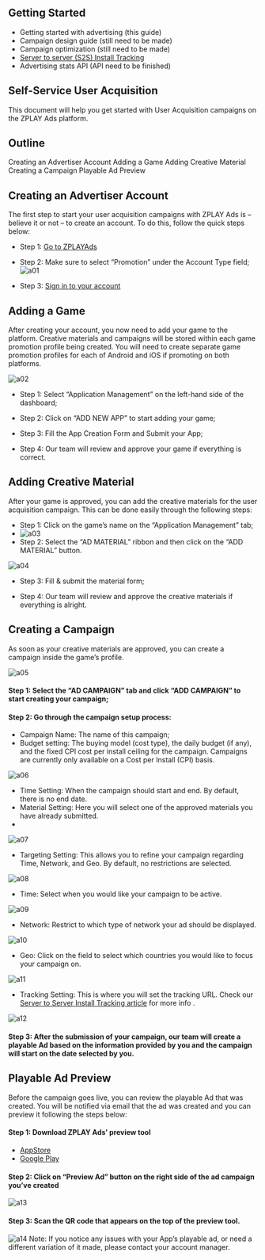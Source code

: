 ## Getting Started
-	Getting started with advertising (this guide)
-	Campaign design guide (still need to be made)
-	Campaign optimization (still need to be made)
-	[Server to server (S2S) Install Tracking](https://github.com/zplayads/Server-to-Server-Install-Tracking/blob/master/Advertiser%20Server%20to%20Server%20Install%20Tracking.md)
-	Advertising stats API (API need to be finished)

## Self-Service User Acquisition
This document will help you get started with User Acquisition campaigns on the ZPLAY Ads platform.
## Outline
Creating an Advertiser Account
Adding a Game
Adding Creative Material
Creating a Campaign
Playable Ad Preview

## Creating an Advertiser Account
The first step to start your user acquisition campaigns with ZPLAY Ads is – believe it or not – to create an account. To do this, follow the quick steps below:
-	Step 1: [Go to ZPLAYAds](https://www.zplayads.com/en/register.html)

-	Step 2: Make sure to select “Promotion” under the Account Type field;
 ![a01](imgs/a01.png)
-	Step 3: [Sign in to your account](https://www.zplayads.com/en/login.html)

## Adding a Game
After creating your account, you now need to add your game to the platform. Creative materials and campaigns will be stored within each game promotion profile being created. You will need to create separate game promotion profiles for each of Android and iOS if promoting on both platforms.

![a02](imgs/a02.png)
-	Step 1: Select “Application Management” on the left-hand side of the dashboard;

-	Step 2: Click on “ADD NEW APP” to start adding your game;


-	Step 3: Fill the App Creation Form and Submit your App;

-	Step 4: Our team will review and approve your game if everything is correct.

## Adding Creative Material
After your game is approved, you can add the creative materials for the user acquisition campaign. This can be done easily through the following steps:

-	Step 1: Click on the game’s name on the “Application Management” tab;
-	
  ![a03](imgs/a03.png)
-	Step 2: Select the “AD MATERIAL” ribbon and then click on the “ADD MATERIAL” button.
	
 ![a04](imgs/a04.png)
-	Step 3: Fill & submit the material form;

-	Step 4: Our team will review and approve the creative materials if everything is alright. 

## Creating a Campaign
As soon as your creative materials are approved, you can create a campaign inside the game’s profile.

![a05](imgs/a05.png) 
#### Step 1: Select the “AD CAMPAIGN” tab and click “ADD CAMPAIGN” to start creating your campaign;

#### Step 2: Go through the campaign setup process:
- Campaign Name: The name of this campaign;
- Budget setting: The buying model (cost type), the daily budget (if any), and the fixed CPI cost per install ceiling for the campaign. Campaigns are currently only available on a Cost per Install (CPI) basis. 

![a06](imgs/a06.png)  
- Time Setting: When the campaign should start and end. By default, there is no end date.
- Material Setting: Here you will select one of the approved materials you have already submitted.
- 
 ![a07](imgs/a07.png) 
- Targeting Setting: This allows you to refine your campaign regarding Time, Network, and Geo. By default, no restrictions are selected.

![a08](imgs/a08.png) 
- Time: Select when you would like your campaign to be active.

![a09](imgs/a09.png) 
- Network: Restrict to which type of network your ad should be displayed.

![a10](imgs/a10.png) 
- Geo: Click on the field to select which countries you would like to focus your campaign on.

![a11](imgs/a11.png)  
- Tracking Setting: This is where you will set the tracking URL. Check our [Server to Server Install Tracking article](https://github.com/zplayads/Server-to-Server-Install-Tracking/blob/master/Advertiser%20Server%20to%20Server%20Install%20Tracking.md) for more info .

![a12](imgs/a12.png) 
#### Step 3: After the submission of your campaign, our team will create a playable Ad based on the information provided by you and the campaign will start on the date selected by you. 

## Playable Ad Preview
Before the campaign goes live, you can review the playable Ad that was created. You will be notified via email that the ad was created and you can preview it following the steps below:


#### Step 1: Download ZPLAY Ads’ preview tool 
- [AppStore](https://itunes.apple.com/us/app/zplay-ads-preview-tool/id1296725647)
- [Google Play](https://play.google.com/store/apps/details?id=com.zplay.zplayads)


#### Step 2: Click on “Preview Ad” button on the right side of the ad campaign you’ve created
 
![a13](imgs/a13.png) 
#### Step 3: Scan the QR code that appears on the top of the preview tool.

![a14](imgs/a14.png) 
Note: If you notice any issues with your App’s playable ad, or need a different variation of it made, please contact your account manager.
